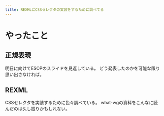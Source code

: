 ```yaml
---
title: REXMLにCSSセレクタの実装をするために調べてる
---
```


# やったこと

## 正規表現

明日に向けてESOPのスライドを見返している。
どう発表したのかを可能な限り思い出さなければ。

## REXML

CSSセレクタを実装するために色々調べている。
what-wgの資料をこんなに読んだのは久し振りかもしれない。
